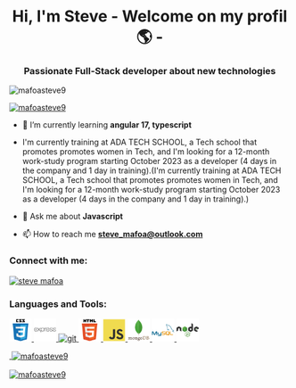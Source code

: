 <h1 align="center">Hi, I'm Steve - Welcome on my profil 🌎 - </h1>
<h3 align="center">Passionate Full-Stack developer about new technologies</h3>

<p align="left"> <img src="https://komarev.com/ghpvc/?username=mafoasteve9&label=Profile%20views&color=0e75b6&style=flat" alt="mafoasteve9" /> </p>

<p align="left"> <a href="https://github.com/ryo-ma/github-profile-trophy"><img src="https://github-profile-trophy.vercel.app/?username=mafoasteve9" alt="mafoasteve9" /></a> </p>

- 🌱 I’m currently learning **angular 17, typescript**

- I'm currently training at ADA TECH SCHOOL, a Tech school that promotes promotes women in Tech, and I'm looking for a 12-month work-study program starting October 2023 as a developer (4 days in the company and 1 day in training).(I'm currently training at ADA TECH SCHOOL, a Tech school that promotes promotes women in Tech, and I'm looking for a 12-month work-study program starting October 2023 as a developer (4 days in the company and 1 day in training).)

- 💬 Ask me about **Javascript**

- 📫 How to reach me **steve_mafoa@outlook.com**


<h3 align="left">Connect with me:</h3>
<p align="left">
<a href="https://linkedin.com/in/steve mafoa" target="blank"><img align="center" src="https://raw.githubusercontent.com/rahuldkjain/github-profile-readme-generator/master/src/images/icons/Social/linked-in-alt.svg" alt="steve mafoa" height="30" width="40" /></a>
</p>

<h3 align="left">Languages and Tools:</h3>
<p align="left"> <a href="https://www.w3schools.com/css/" target="_blank" rel="noreferrer"> <img src="https://raw.githubusercontent.com/devicons/devicon/master/icons/css3/css3-original-wordmark.svg" alt="css3" width="40" height="40"/> </a> <a href="https://expressjs.com" target="_blank" rel="noreferrer"> <img src="https://raw.githubusercontent.com/devicons/devicon/master/icons/express/express-original-wordmark.svg" alt="express" width="40" height="40"/> </a> <a href="https://git-scm.com/" target="_blank" rel="noreferrer"> <img src="https://www.vectorlogo.zone/logos/git-scm/git-scm-icon.svg" alt="git" width="40" height="40"/> </a> <a href="https://www.w3.org/html/" target="_blank" rel="noreferrer"> <img src="https://raw.githubusercontent.com/devicons/devicon/master/icons/html5/html5-original-wordmark.svg" alt="html5" width="40" height="40"/> </a> <a href="https://developer.mozilla.org/en-US/docs/Web/JavaScript" target="_blank" rel="noreferrer"> <img src="https://raw.githubusercontent.com/devicons/devicon/master/icons/javascript/javascript-original.svg" alt="javascript" width="40" height="40"/> </a> <a href="https://www.linux.org/" target="_blank" rel="noreferrer"> <img src="https://raw.githubusercontent.com/devicons/devicon/master/icons/mongodb/mongodb-original-wordmark.svg" alt="mongodb" width="40" height="40"/> </a> <a href="https://www.mysql.com/" target="_blank" rel="noreferrer"> <img src="https://raw.githubusercontent.com/devicons/devicon/master/icons/mysql/mysql-original-wordmark.svg" alt="mysql" width="40" height="40"/> </a> <a href="https://nodejs.org" target="_blank" rel="noreferrer"> <img src="https://raw.githubusercontent.com/devicons/devicon/master/icons/nodejs/nodejs-original-wordmark.svg" alt="nodejs" width="40" height="40"/> </a> <a href="https://www.php.net" target="_blank" rel="noreferrer">

<p>&nbsp;<img align="center" src="https://github-readme-stats.vercel.app/api?username=mafoasteve9&show_icons=true&locale=en" alt="mafoasteve9" /></p>

<p><img align="center" src="https://github-readme-streak-stats.herokuapp.com/?user=mafoasteve9&" alt="mafoasteve9" /></p>
